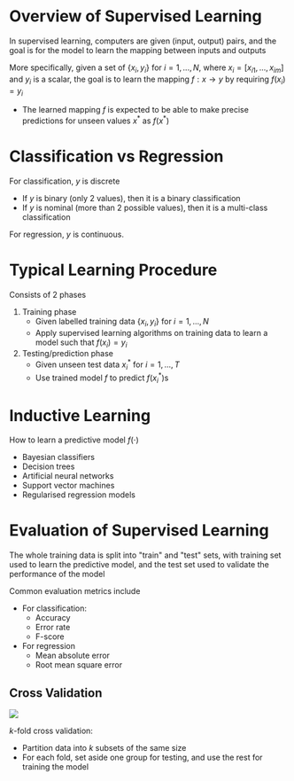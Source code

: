 # Overview of Supervised Learning

In supervised learning, computers are given (input, output) pairs, and the goal is for the model to learn the mapping between inputs and outputs

More specifically, given a set of $\{x_i, y_i\}$ for $i = 1, ..., N$, where $x_i = [x_{i1}, ..., x_{im}]$ and $y_i$ is a scalar, the goal is to learn the mapping $f: x \to y$ by requiring $f(x_i) = y_i$

- The learned mapping $f$ is expected to be able to make precise predictions for unseen values $x^*$ as $f(x^*)$

# Classification vs Regression

For classification, $y$ is discrete

- If $y$ is binary (only 2 values), then it is a binary classification
- If $y$ is nominal (more than 2 possible values), then it is a multi-class classification

For regression, $y$ is continuous.

# Typical Learning Procedure

Consists of 2 phases

1. Training phase
   - Given labelled training data $\{x_i, y_i\}$ for $i = 1, ..., N$
   - Apply supervised learning algorithms on training data to learn a model such that $f(x_i) = y_i$
2. Testing/prediction phase
   - Given unseen test data $x_i^*$ for $i = 1, ..., T$
   - Use trained model $f$ to predict $f(x_i^*)$s

# Inductive Learning

How to learn a predictive model $f(\cdot)$

- Bayesian classifiers
- Decision trees
- Artificial neural networks
- Support vector machines
- Regularised regression models

# Evaluation of Supervised Learning

The whole training data is split into "train" and "test" sets, with training set used to learn the predictive model, and the test set used to validate the performance of the model

Common evaluation metrics include

- For classification:
  - Accuracy
  - Error rate
  - F-score
- For regression
  - Mean absolute error
  - Root mean square error

## Cross Validation

![](https://scikit-learn.org/stable/_images/grid_search_cross_validation.png)

$k$-fold cross validation:

- Partition data into $k$ subsets of the same size
- For each fold, set aside one group for testing, and use the rest for training the model
